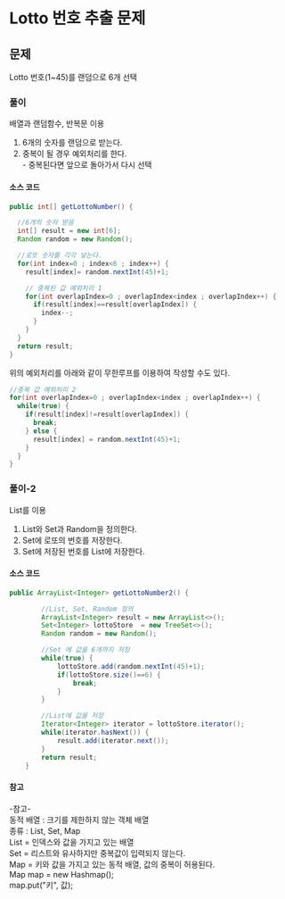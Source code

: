 # Lotto 번호 추출 문제

## __문제__
Lotto 번호(1~45)를 랜덤으로 6개 선택

### __풀이__
배열과 랜덤함수, 반복문 이용
1. 6개의 숫자를 랜덤으로 받는다.
2. 중복이 될 경우 예외처리를 한다.
</br>- 중복된다면 앞으로 돌아가서 다시 선택

#### __소스 코드__
``` java
public int[] getLottoNumber() {

  //6개의 숫자 받음
  int[] result = new int[6];
  Random random = new Random();

  //로또 숫자를 각각 넣는다.
  for(int index=0 ; index<6 ; index++) {
    result[index]= random.nextInt(45)+1;

    // 중복된 값 예외처리 1
    for(int overlapIndex=0 ; overlapIndex<index ; overlapIndex++) {
      if(result[index]==result[overlapIndex]) {
        index--;
      }
    }
  }
  return result;
}
```

위의 예외처리를 아래와 같이 무한루프를 이용하여 작성할 수도 있다.
```java
//중복 값 예외처리 2
for(int overlapIndex=0 ; overlapIndex<index ; overlapIndex++) {
  while(true) {
    if(result[index]!=result[overlapIndex]) {
      break;
    } else {
      result[index] = random.nextInt(45)+1;
    }
  }
}
```

### __풀이-2__
List를 이용
1. List와 Set과 Random을 정의한다.
2. Set에 로또의 번호를 저장한다.
3. Set에 저장된 번호를 List에 저장한다.

#### __소스 코드__
```java
public ArrayList<Integer> getLottoNumber2() {

		//List, Set, Random 정의
		ArrayList<Integer> result = new ArrayList<>();		
		Set<Integer> lottoStore  = new TreeSet<>();
		Random random = new Random();

		//Set 에 값을 6개까지 저장
		while(true) {
			lottoStore.add(random.nextInt(45)+1);
			if(lottoStore.size()==6) {
				break;
			}
		}

		//List에 값을 저장
		Iterator<Integer> iterator = lottoStore.iterator();
		while(iterator.hasNext()) {
			result.add(iterator.next());
		}
		return result;
	}
```
#### 참고
-참고-</br>
동적 배열 : 크기를 제한하지 않는 객체 배열</br>
종류 : List, Set, Map</br>
		List = 인덱스와 값을 가지고 있는 배열</br>
 		Set = 리스트와 유사하지만 중복값이 입력되지 않는다.</br>
		Map = 키와 값을 가지고 있는 동적 배열, 값의 중복이 허용된다.</br>
			  Map map = new Hashmap();</br>
				map.put("키", 값);</br>
